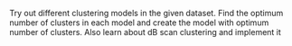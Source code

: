 Try out different clustering models in the given dataset. Find the optimum
number of clusters in each model and create the model with optimum number of
clusters. Also learn about dB scan clustering and implement it
